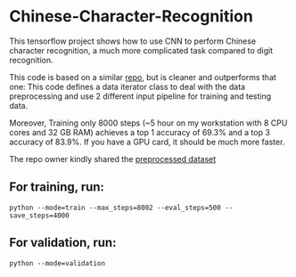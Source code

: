 # Chinese-Character-Recognition
This tensorflow project shows how to use CNN to perform Chinese character recognition, a much more complicated task compared to digit recognition.

This code is based on a similar [repo](https://github.com/burness/tensorflow-101/tree/master/chinese_hand_write_rec/src), but is cleaner and outperforms that one: This code defines a data iterator class to deal with the data preprocessing and use 2 different input pipeline for training and testing data. 

Moreover, Training only 8000 steps (~5 hour on my workstation with 8 CPU cores and 32 GB RAM) achieves a top 1 accuracy of 69.3% and a top 3 accuracy of 83.9%. If you have a GPU card, it should be much more faster.

The repo owner kindly shared the [preprocessed dataset](https://pan.baidu.com/s/1o84jIrg#list/path=%2F)

For training, run:
---------------
`python --mode=train --max_steps=8002 --eval_steps=500 --save_steps=4000`

For validation, run:
--------------
`python --mode=validation`

